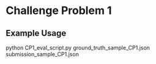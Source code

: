 # Challenge Problem 1

## Example Usage
python CP1_eval_script.py ground_truth_sample_CP1.json submission_sample_CP1.json